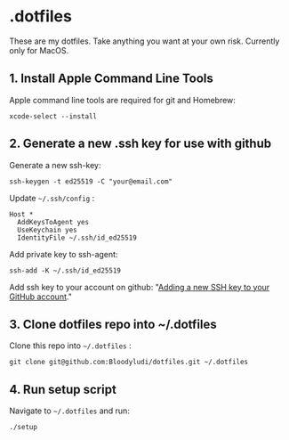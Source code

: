 # .dotfiles

These are my dotfiles. Take anything you want at your own risk.
Currently only for MacOS.

## 1. Install Apple Command Line Tools

Apple command line tools are required for git and Homebrew:

`xcode-select --install`

## 2. Generate a new .ssh key for use with github

Generate a new ssh-key:

`ssh-keygen -t ed25519 -C "your@email.com"`

Update `~/.ssh/config` :

```
Host *
  AddKeysToAgent yes
  UseKeychain yes
  IdentityFile ~/.ssh/id_ed25519
```

Add private key to ssh-agent:

`ssh-add -K ~/.ssh/id_ed25519`

Add ssh key to your account on github: "[Adding a new SSH key to your GitHub account](https://docs.github.com/en/github/authenticating-to-github/adding-a-new-ssh-key-to-your-github-account)."

## 3. Clone dotfiles repo into ~/.dotfiles

Clone this repo into `~/.dotfiles` :

`git clone git@github.com:Bloodyludi/dotfiles.git ~/.dotfiles`

## 4. Run setup script

Navigate to `~/.dotfiles` and run: 

`./setup`
